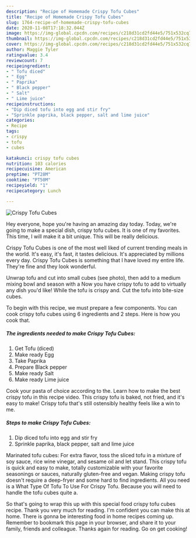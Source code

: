 ```yaml
---
description: "Recipe of Homemade Crispy Tofu Cubes"
title: "Recipe of Homemade Crispy Tofu Cubes"
slug: 1764-recipe-of-homemade-crispy-tofu-cubes
date: 2020-11-08T17:18:32.044Z
image: https://img-global.cpcdn.com/recipes/c218d31cd2fd44e5/751x532cq70/crispy-tofu-cubes-recipe-main-photo.jpg
thumbnail: https://img-global.cpcdn.com/recipes/c218d31cd2fd44e5/751x532cq70/crispy-tofu-cubes-recipe-main-photo.jpg
cover: https://img-global.cpcdn.com/recipes/c218d31cd2fd44e5/751x532cq70/crispy-tofu-cubes-recipe-main-photo.jpg
author: Maggie Tyler
ratingvalue: 3.4
reviewcount: 7
recipeingredient:
- " Tofu diced"
- " Egg"
- " Paprika"
- " Black pepper"
- " Salt"
- " Lime juice"
recipeinstructions:
- "Dip diced tofu into egg and stir fry"
- "Sprinkle paprika, black pepper, salt and lime juice"
categories:
- Recipe
tags:
- crispy
- tofu
- cubes

katakunci: crispy tofu cubes 
nutrition: 103 calories
recipecuisine: American
preptime: "PT28M"
cooktime: "PT50M"
recipeyield: "1"
recipecategory: Lunch

---
```



![Crispy Tofu Cubes](https://img-global.cpcdn.com/recipes/c218d31cd2fd44e5/751x532cq70/crispy-tofu-cubes-recipe-main-photo.jpg)

Hey everyone, hope you're having an amazing day today. Today, we're going to make a special dish, crispy tofu cubes. It is one of my favorites. This time, I will make it a bit unique. This will be really delicious.

Crispy Tofu Cubes is one of the most well liked of current trending meals in the world. It's easy, it's fast, it tastes delicious. It's appreciated by millions every day. Crispy Tofu Cubes is something that I have loved my entire life. They're fine and they look wonderful.

Unwrap tofu and cut into small cubes (see photo), then add to a medium mixing bowl and season with a Now you have crispy tofu to add to virtually any dish you&#39;d like! While the tofu is crispy and. Cut the tofu into bite-size cubes.


To begin with this recipe, we must prepare a few components. You can cook crispy tofu cubes using 6 ingredients and 2 steps. Here is how you cook that.

<!--inarticleads1-->

##### The ingredients needed to make Crispy Tofu Cubes:

1. Get  Tofu (diced)
1. Make ready  Egg
1. Take  Paprika
1. Prepare  Black pepper
1. Make ready  Salt
1. Make ready  Lime juice


Cook your pasta of choice according to the. Learn how to make the best crispy tofu in this recipe video. This crispy tofu is baked, not fried, and it&#39;s easy to make! Crispy tofu that&#39;s still ostensibly healthy feels like a win to me. 

<!--inarticleads2-->

##### Steps to make Crispy Tofu Cubes:

1. Dip diced tofu into egg and stir fry
1. Sprinkle paprika, black pepper, salt and lime juice


Marinated tofu cubes: For extra flavor, toss the sliced tofu in a mixture of soy sauce, rice wine vinegar, and sesame oil and let stand. This crispy tofu is quick and easy to make, totally customizable with your favorite seasonings or sauces, naturally gluten-free and vegan. Making crispy tofu doesn&#39;t require a deep-fryer and some hard to find ingredients. All you need is a What Type Of Tofu To Use For Crispy Tofu. Because you will need to handle the tofu cubes quite a. 

So that's going to wrap this up with this special food crispy tofu cubes recipe. Thank you very much for reading. I'm confident you can make this at home. There is gonna be interesting food in home recipes coming up. Remember to bookmark this page in your browser, and share it to your family, friends and colleague. Thanks again for reading. Go on get cooking!
